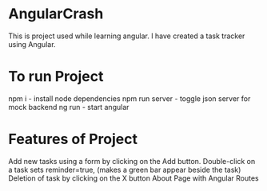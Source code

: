 # AngularCrash
This is project used while learning angular. I have created a task tracker using Angular.

# To run Project
npm i - install node dependencies
npm run server - toggle json server for mock backend
ng run - start angular 

# Features of Project
Add new tasks using a form by clicking on the Add button.
Double-click on a task sets reminder=true, (makes a green bar appear beside the task)
Deletion of task by clicking on the X button
About Page with Angular Routes
